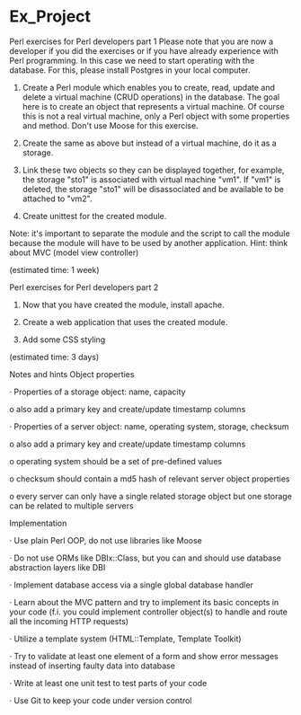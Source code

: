 ﻿# Ex_Project
Perl exercises for Perl developers part 1
Please note that you are now a developer if you did the exercises or if you have already experience with Perl programming. In this case we need to start operating with the database. For this, please install Postgres in your local computer.

1.    Create a Perl module which enables you to create, read, update and delete a virtual machine (CRUD operations) in the database. The goal here is to create an object that represents a virtual machine. Of course this is not a real virtual machine, only a Perl object with some properties and method. Don't use Moose for this exercise.

2.    Create the same as above but instead of a virtual machine, do it as a storage.

3.    Link these two objects so they can be displayed together, for example, the storage "sto1" is associated with virtual machine "vm1". If "vm1" is deleted, the storage "sto1" will be disassociated and be available to be attached to "vm2".

4.    Create unittest for the created module.

Note: it's important to separate the module and the script to call the module because the module will have to be used by another application. Hint: think about MVC (model view controller)

(estimated time: 1 week)

Perl exercises for Perl developers part 2
1.    Now that you have created the module, install apache.

2.    Create a web application that uses the created module.

3.    Add some CSS styling

(estimated time: 3 days)

Notes and hints
Object properties

·       Properties of a storage object: name, capacity

o  also add a primary key and create/update timestamp columns

·       Properties of a server object: name, operating system, storage, checksum

o  also add a primary key and create/update timestamp columns

o  operating system should be a set of pre-defined values

o  checksum should contain a md5 hash of relevant server object properties

o  every server can only have a single related storage object but one storage can be related to multiple servers

Implementation

·       Use plain Perl OOP, do not use libraries like Moose

·       Do not use ORMs like DBIx::Class, but you can and should use database abstraction layers like DBI

·       Implement database access via a single global database handler

·       Learn about the MVC pattern and try to implement its basic concepts in your code (f.i. you could implement controller object(s) to handle and route all the incoming HTTP requests)

·       Utilize a template system (HTML::Template, Template Toolkit)

·       Try to validate at least one element of a form and show error messages instead of inserting faulty data into database

·       Write at least one unit test to test parts of your code

·       Use Git to keep your code under version control



